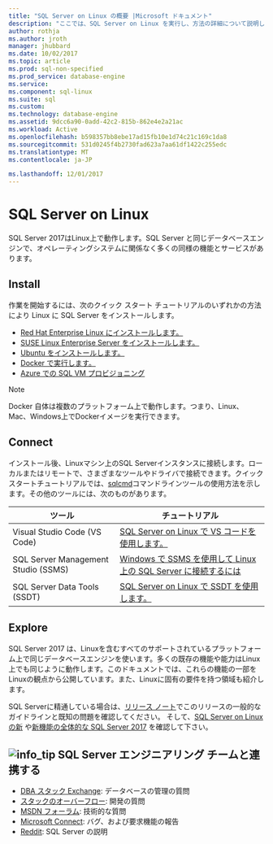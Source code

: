 ```yaml
---
title: "SQL Server on Linux の概要 |Microsoft ドキュメント"
description: "ここでは、SQL Server on Linux を実行し、方法の詳細について説明します。"
author: rothja
ms.author: jroth
manager: jhubbard
ms.date: 10/02/2017
ms.topic: article
ms.prod: sql-non-specified
ms.prod_service: database-engine
ms.service: 
ms.component: sql-linux
ms.suite: sql
ms.custom: 
ms.technology: database-engine
ms.assetid: 9dcc6a90-0add-42c2-815b-862e4e2a21ac
ms.workload: Active
ms.openlocfilehash: b598357bb8ebe17ad15fb10e1d74c21c169c1da8
ms.sourcegitcommit: 531d0245f4b2730fad623a7aa61df1422c255edc
ms.translationtype: MT
ms.contentlocale: ja-JP

ms.lasthandoff: 12/01/2017
---
```

# <a name="sql-server-on-linux"></a>SQL Server on Linux

SQL Server 2017はLinux上で動作します。SQL Server と同じデータベースエンジンで、オペレーティングシステムに関係なく多くの同様の機能とサービスがあります。

## <a name="install"></a>Install

作業を開始するには、次のクイック スタート チュートリアルのいずれかの方法により Linux に SQL Server をインストールします。

- [Red Hat Enterprise Linux にインストールします。](quickstart-install-connect-red-hat.md)
- [SUSE Linux Enterprise Server をインストールします。](quickstart-install-connect-suse.md)
- [Ubuntu をインストールします。](quickstart-install-connect-ubuntu.md)
- [Docker で実行します。](quickstart-install-connect-docker.md)
- [Azure での SQL VM プロビジョニング](/azure/virtual-machines/linux/sql/provision-sql-server-linux-virtual-machine?toc=%2fsql%2flinux%2ftoc.json)

> [!NOTE]
> Docker 自体は複数のプラットフォーム上で動作します。つまり、Linux、Mac、Windows上でDockerイメージを実行できます。

## <a name="connect"></a>Connect

インストール後、Linuxマシン上のSQL Serverインスタンスに接続します。ローカルまたはリモートで、さまざまなツールやドライバで接続できます。クイックスタートチュートリアルでは、[sqlcmd](sql-server-linux-setup-tools.md)コマンドラインツールの使用方法を示します。その他のツールには、次のものがあります。

| ツール | チュートリアル |
|-----|-----|
| Visual Studio Code (VS Code) | [SQL Server on Linux で VS コードを使用します。](sql-server-linux-develop-use-vscode.md) |
| SQL Server Management Studio (SSMS) | [Windows で SSMS を使用して Linux 上の SQL Server に接続するには](sql-server-linux-develop-use-ssms.md) |
| SQL Server Data Tools (SSDT) | [SQL Server on Linux で SSDT を使用します。](sql-server-linux-develop-use-ssdt.md) |

## <a name="explore"></a>Explore

SQL Server 2017 は、Linuxを含むすべてのサポートされているプラットフォーム上で同じデータベースエンジンを使います。多くの既存の機能や能力はLinux上でも同じように動作します。このドキュメントでは、これらの機能の一部をLinuxの観点から公開しています。また、Linuxに固有の要件を持つ領域も紹介します。

SQL Serverに精通している場合は、[リリース ノート](sql-server-linux-release-notes.md)でこのリリースの一般的なガイドラインと既知の問題を確認してください。 そして、[SQL Server on Linux の新](sql-server-linux-whats-new.md) や[新機能の全体的な SQL Server 2017](../sql-server/what-s-new-in-sql-server-2017.md) を確認して下さい。

##  <a name="infotipmediageneralinfotippng-engage-with-the-sql-server-engineering-team"></a>![info_tip](./media/general/info_tip.png) SQL Server エンジニアリング チームと連携する

- [DBA スタック Exchange](https://dba.stackexchange.com/questions/tagged/sql-server): データベースの管理の質問
- [スタックのオーバーフロー](http://stackoverflow.com/questions/tagged/sql-server): 開発の質問
- [MSDN フォーラム](https://social.msdn.microsoft.com/Forums/en-US/home?category=sqlserver): 技術的な質問
- [Microsoft Connect](https://connect.microsoft.com/SQLServer/Feedback): バグ、および要求機能の報告
- [Reddit](https://www.reddit.com/r/SQLServer/): SQL Server の説明

